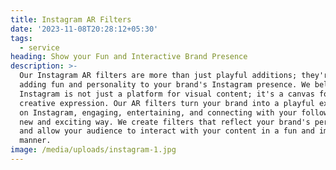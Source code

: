 ```yaml
---
title: Instagram AR Filters
date: '2023-11-08T20:28:12+05:30'
tags:
  - service
heading: Show your Fun and Interactive Brand Presence
description: >-
  Our Instagram AR filters are more than just playful additions; they're about
  adding fun and personality to your brand's Instagram presence. We believe that
  Instagram is not just a platform for visual content; it's a canvas for
  creative expression. Our AR filters turn your brand into a playful experience
  on Instagram, engaging, entertaining, and connecting with your followers in a
  new and exciting way. We create filters that reflect your brand's personality
  and allow your audience to interact with your content in a fun and immersive
  manner.
image: /media/uploads/instagram-1.jpg
---
```



